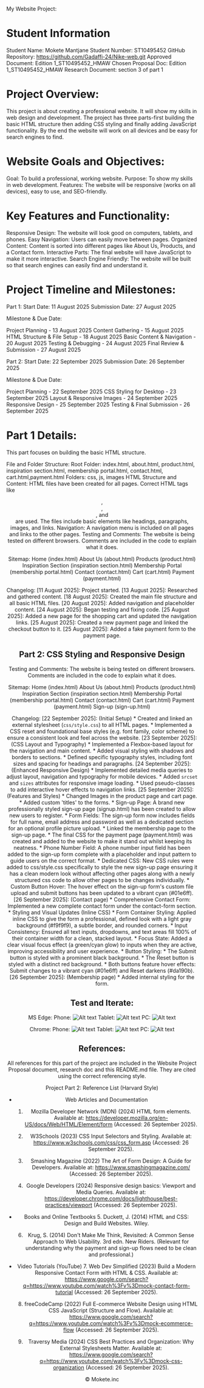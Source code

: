 My Website Project:

# Student Information
Student Name: Mokete Mantjane
Student Number: ST10495452
GitHub Repository: https://github.com/Gadaffi-24/Nike-web.git
Approved Document: Edition 1_ST10495452_HMAW
Chosen Proposal Doc: Edition 1_ST10495452_HMAW
Research Document: section 3 of part 1

# Project Overview:
This project is about creating a professional website. It will show my skills in web design and development. The project has three parts-first building the basic HTML structure then adding CSS styling and finally adding JavaScript functionality. By the end the website will work on all devices and be easy for search engines to find.

# Website Goals and Objectives:

Goal: To build a professional, working website.
Purpose: To show my skills in web development.
Features: The website will be responsive (works on all devices), easy to use, and SEO-friendly.

# Key Features and Functionality:

Responsive Design: The website will look good on computers, tablets, and phones.
Easy Navigation: Users can easily move between pages.
Organized Content: Content is sorted into different pages like About Us, Products, and a Contact form.
Interactive Parts: The final website will have JavaScript to make it more interactive.
Search Engine Friendly: The website will be built so that search engines can easily find and understand it.

# Project Timeline and Milestones:

Part 1:
Start Date: 11 August 2025
Submission Date: 27 August 2025

Milestone & Due Date:

Project Planning - 13 August 2025
Content Gathering - 15 August 2025
HTML Structure & File Setup - 18 August 2025
Basic Content & Navigation - 20 August 2025
Testing & Debugging - 24 August 2025
Final Review & Submission - 27 August 2025

Part 2:
Start Date: 22 September 2025
Submission Date: 26 September 2025

Milestone & Due Date:

Project Planning - 22 September 2025
CSS Styling for Desktop - 23 September 2025
Layout & Responsive Images - 24 September 2025
Responsive Design - 25 September 2025
Testing & Final Submission - 26 September 2025

# Part 1 Details:
This part focuses on building the basic HTML structure.

File and Folder Structure:
Root Folder: index.html, about.html, product.html, inspiration section.html, membership portal.html, contact.html, cart.html,payment.html
Folders: css, js, images
HTML Structure and Content:
HTML files have been created for all pages.
Correct HTML tags like <header>, <nav>, <main>, and <footer> are used.
The files include basic elements like headings, paragraphs, images, and links.
Navigation:
A navigation menu is included on all pages and links to the other pages.
Testing and Comments:
The website is being tested on different browsers.
Comments are included in the code to explain what it does.

Sitemap:
Home (index.html)
About Us (about.html)
Products (product.html)
Inspiration Section (inspiration section.html)
Membership Portal (membership portal.html)
Contact (contact.html)
Cart (cart.html)
Payment (payment.html)

Changelog:
[11 August 2025]: Project started.
[13 August 2025]: Researched and gathered content.
[18 August 2025]: Created the main file structure and all basic HTML files.
[20 August 2025]: Added navigation and placeholder content.
[24 August 2025]: Began testing and fixing code.
[25 August 2025]: Added a new page for the shopping cart and updated the navigation links.
[25 August 2025]: Created a new payment page and linked the checkout button to it.
[25 August 2025]: Added a fake payment form to the payment page.


# Part 2: CSS Styling and Responsive Design

Testing and Comments:
The website is being tested on different browsers.
Comments are included in the code to explain what it does.

Sitemap:
Home (index.html)
About Us (about.html)
Products (product.html)
Inspiration Section (inspiration section.html)
Membership Portal (membership portal.html)
Contact (contact.html)
Cart (cart.html)
Payment (payment.html)
Sign-up (sign-up.html)

Changelog:
[22 September 2025]: (Initial Setup)
    * Created and linked an external stylesheet (`css/style.css`) to all HTML pages.
    * Implemented a CSS reset and foundational base styles (e.g. font family, color scheme) to ensure a consistent look and feel across the website.
[23 September 2025]: (CSS Layout and Typography)
    * Implemented a Flexbox-based layout for the navigation and main content.
    * Added visual styling with shadows and borders to sections.
    * Defined specific typography styles, including font sizes and spacing for headings and paragraphs.
[24 September 2025]:(Enhanced Responsive Design)
    * Implemented detailed media queries to adjust layout, navigation and typography for mobile devices.
    * Added `srcset` and `sizes` attributes for responsive image loading.
    * Used pseudo-classes to add interactive hover effects to navigation links.
[25 September 2025]: (Features and Styles)
    * Changed Images in the product page and cart page.
    * Added custom 'titles' to the forms.
    * Sign-up Page: A brand new professionally styled sign-up page (signup.html) has been created to allow new users to register.
    * Form Fields: The sign-up form now includes fields for full name, email address and password as well as a dedicated section for an optional profile picture upload.
    * Linked the membership page to the sign-up page.
    * The final CSS for the payment page (payment.html) was created and added to the website to make it stand out whilst keeping its neatness.
    * Phone Number Field: A phone number input field has been added to the sign-up form complete with a placeholder and input pattern to guide users on the correct format.
    * Dedicated CSS: New CSS rules were added to css/style.css specifically to style the new sign-up page ensuring it has a clean modern look without affecting other pages along with a newly structured css code to allow other pages to be changes individually.
    * Custom Button Hover: The hover effect on the sign-up form's custom file upload and submit buttons has been updated to a vibrant cyan (#01e6ff).
[26 September 2025]: (Contact page)
    * Comprehensive Contact Form: Implemented a new complete contact form under the contact-form section.
    * Styling and Visual Updates (Inline CSS)
      * Form Container Styling: Applied inline CSS to give the form a professional, defined look with a light gray background (#f9f9f9), a subtle border, and rounded corners.
      * Input Consistency: Ensured all text inputs, dropdowns, and text areas fill 100% of their container width for a clean, stacked layout.
      * Focus State: Added a clear visual focus effect (a green/cyan glow) to inputs when they are active, improving accessibility and user experience.
    * Button Styling:
      * The Submit button is styled with a prominent black background.
      * The Reset button is styled with a distinct red background.
      * Both buttons feature hover effects: Submit changes to a vibrant cyan (#01e6ff) and Reset darkens (#da190b).
[26 September 2025]: (Membership page)
    * Added internal styling for the form.



# Test and Iterate:
MS Edge:
Phone: ![Alt text](<Nike website/Images/Mobile.png>)
Tablet: ![Alt text](<Nike website/Images/Ipad Pro (tablet).png>)
PC: ![Alt text](<Nike website/Images/Desktop version.png>)

Chrome:
Phone: ![Alt text](<Nike website/Images/iPHONE chrome.png>)
Tablet: ![Alt text](<Nike website/Images/Ipad Pro (tablet) chrome.png>)
PC: ![Alt text](<Nike website/Images/PC chrome.png>)

# References:
All references for this part of the project are included in the Website Project Proposal document, research doc and this README.md file. They are cited using the correct referencing style.

Project Part 2: Reference List (Harvard Style)

- Web Articles and Documentation
   1. Mozilla Developer Network (MDN) (2024) HTML form elements. Available at: https://developer.mozilla.org/en-US/docs/Web/HTML/Element/form (Accessed: 26 September 2025).

   2. W3Schools (2023) CSS Input Selectors and Styling. Available at: https://www.w3schools.com/css/css_form.asp (Accessed: 26 September 2025).

   3. Smashing Magazine (2022) The Art of Form Design: A Guide for Developers. Available at: https://www.smashingmagazine.com/ (Accessed: 26 September 2025).

   4. Google Developers (2024) Responsive design basics: Viewport and Media Queries. Available at: https://developer.chrome.com/docs/lighthouse/best-practices/viewport (Accessed: 26 September 2025).

- Books and Online Textbooks
   5. Duckett, J. (2014) HTML and CSS: Design and Build Websites. Wiley.

   6. Krug, S. (2014) Don't Make Me Think, Revisited: A Common Sense Approach to Web Usability. 3rd edn. New Riders. (Relevant for understanding why the payment and sign-up flows need to be clean and professional.)

- Video Tutorials (YouTube)
   7. Web Dev Simplified (2023) Build a Modern Responsive Contact Form with HTML & CSS. Available at: https://www.google.com/search?q=https://www.youtube.com/watch%3Fv%3Dmock-contact-form-tutorial (Accessed: 26 September 2025).

   8. freeCodeCamp (2022) Full E-commerce Website Design using HTML CSS JavaScript (Structure and Flow). Available at: https://www.google.com/search?q=https://www.youtube.com/watch%3Fv%3Dmock-ecommerce-flow (Accessed: 26 September 2025).

   9. Traversy Media (2024) CSS Best Practices and Organization: Why External Stylesheets Matter. Available at: https://www.google.com/search?q=https://www.youtube.com/watch%3Fv%3Dmock-css-organization (Accessed: 26 September 2025).


:copyright: Mokete.inc 